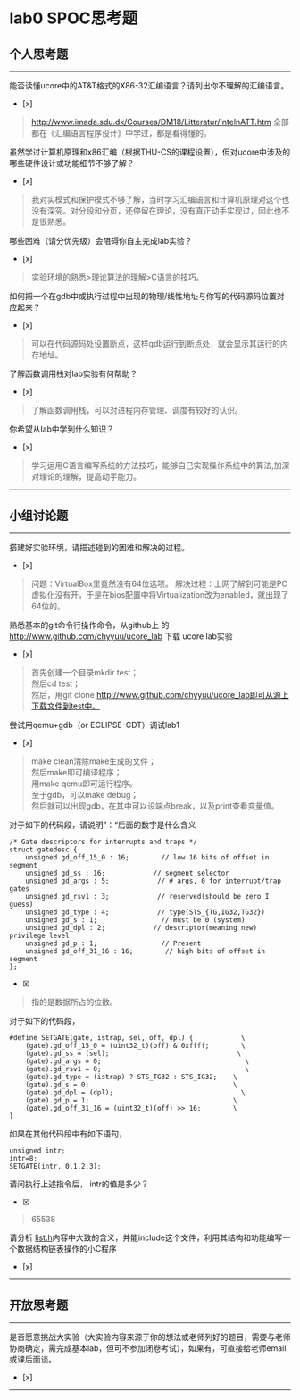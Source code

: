 # lab0 SPOC思考题

## 个人思考题

---

能否读懂ucore中的AT&T格式的X86-32汇编语言？请列出你不理解的汇编语言。
- [x]  

>  http://www.imada.sdu.dk/Courses/DM18/Litteratur/IntelnATT.htm
全部都在《汇编语言程序设计》中学过，都是看得懂的。

虽然学过计算机原理和x86汇编（根据THU-CS的课程设置），但对ucore中涉及的哪些硬件设计或功能细节不够了解？
- [x]  

>我对实模式和保护模式不够了解，当时学习汇编语言和计算机原理对这个也没有深究。对分段和分页，还停留在理论，没有真正动手实现过，因此也不是很熟悉。   


哪些困难（请分优先级）会阻碍你自主完成lab实验？
- [x]  

>实验环境的熟悉>理论算法的理解>C语言的技巧。   

如何把一个在gdb中或执行过程中出现的物理/线性地址与你写的代码源码位置对应起来？
- [x]  

>可以在代码源码处设置断点，这样gdb运行到断点处，就会显示其运行的内存地址。

了解函数调用栈对lab实验有何帮助？
- [x]  

>了解函数调用栈，可以对进程内存管理、调度有较好的认识。

你希望从lab中学到什么知识？
- [x]  

>学习运用C语言编写系统的方法技巧，能够自己实现操作系统中的算法,加深对理论的理解，提高动手能力。

---

## 小组讨论题

---

搭建好实验环境，请描述碰到的困难和解决的过程。
- [x]  

>问题：VirtualBox里竟然没有64位选项。
解决过程：上网了解到可能是PC虚拟化没有开，于是在bios配置中将Virtualization改为enabled，就出现了64位的。

熟悉基本的git命令行操作命令，从github上
的 http://www.github.com/chyyuu/ucore_lab 下载
ucore lab实验
- [x]  

> 首先创建一个目录mkdir test；  
然后cd test；  
然后，用git clone http://www.github.com/chyyuu/ucore_lab即可从源上下载文件到test中。

尝试用qemu+gdb（or ECLIPSE-CDT）调试lab1
- [x]   

> make clean清除make生成的文件；  
然后make即可编译程序；  
用make qemu即可运行程序。  
至于gdb，可以make debug；  
然后就可以出现gdb，在其中可以设端点break，以及print查看变量值。

对于如下的代码段，请说明”：“后面的数字是什么含义
```
/* Gate descriptors for interrupts and traps */
struct gatedesc {
    unsigned gd_off_15_0 : 16;        // low 16 bits of offset in segment
    unsigned gd_ss : 16;            // segment selector
    unsigned gd_args : 5;            // # args, 0 for interrupt/trap gates
    unsigned gd_rsv1 : 3;            // reserved(should be zero I guess)
    unsigned gd_type : 4;            // type(STS_{TG,IG32,TG32})
    unsigned gd_s : 1;                // must be 0 (system)
    unsigned gd_dpl : 2;            // descriptor(meaning new) privilege level
    unsigned gd_p : 1;                // Present
    unsigned gd_off_31_16 : 16;        // high bits of offset in segment
};
```

- [x]  

> 指的是数据所占的位数。

对于如下的代码段，
```
#define SETGATE(gate, istrap, sel, off, dpl) {            \
    (gate).gd_off_15_0 = (uint32_t)(off) & 0xffff;        \
    (gate).gd_ss = (sel);                                \
    (gate).gd_args = 0;                                    \
    (gate).gd_rsv1 = 0;                                    \
    (gate).gd_type = (istrap) ? STS_TG32 : STS_IG32;    \
    (gate).gd_s = 0;                                    \
    (gate).gd_dpl = (dpl);                                \
    (gate).gd_p = 1;                                    \
    (gate).gd_off_31_16 = (uint32_t)(off) >> 16;        \
}
```

如果在其他代码段中有如下语句，
```
unsigned intr;
intr=8;
SETGATE(intr, 0,1,2,3);
```
请问执行上述指令后， intr的值是多少？

- [x]  

>65538 

请分析 [list.h](https://github.com/chyyuu/ucore_lab/blob/master/labcodes/lab2/libs/list.h)内容中大致的含义，并能include这个文件，利用其结构和功能编写一个数据结构链表操作的小C程序
- [x]  

> 

---

## 开放思考题

---

是否愿意挑战大实验（大实验内容来源于你的想法或老师列好的题目，需要与老师协商确定，需完成基本lab，但可不参加闭卷考试），如果有，可直接给老师email或课后面谈。
- [x]  

>  

---
